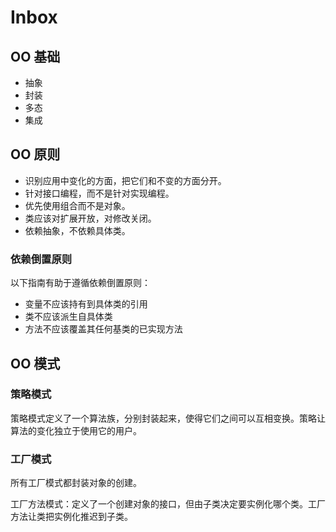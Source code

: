 # Inbox

## OO 基础

- 抽象
- 封装
- 多态
- 集成

## OO 原则

- 识别应用中变化的方面，把它们和不变的方面分开。
- 针对接口编程，而不是针对实现编程。
- 优先使用组合而不是对象。
- 类应该对扩展开放，对修改关闭。
- 依赖抽象，不依赖具体类。

### 依赖倒置原则

以下指南有助于遵循依赖倒置原则：

- 变量不应该持有到具体类的引用
- 类不应该派生自具体类
- 方法不应该覆盖其任何基类的已实现方法

## OO 模式

### 策略模式

策略模式定义了一个算法族，分别封装起来，使得它们之间可以互相变换。策略让算法的变化独立于使用它的用户。

### 工厂模式

所有工厂模式都封装对象的创建。

工厂方法模式：定义了一个创建对象的接口，但由子类决定要实例化哪个类。工厂方法让类把实例化推迟到子类。
